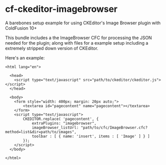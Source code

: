 cf-ckeditor-imagebrowser
========================

A barebones setup example for using CKEditor's Image Browser plugin with ColdFusion 10+

This bundle includes a the ImageBrowser CFC for processing the JSON needed for the plugin; along with files for a example setup including a extremely stripped down version of CKEditor.

Here's an example:

```
<html lang="en">

  <head>
  	<script type="text/javascript" src="path/to/ckeditor/ckeditor.js"></script>
  </head>
  
  <body>
    <form style="width: 400px; margin: 20px auto;">
    	<textarea id="pagecontent" name="pagecontent"></textarea>
    </form>
    <script type="text/javascript">
    	CKEDITOR.replace( 'pagecontent', {
    		extraPlugins: "imagebrowser",
    		imageBrowser_listUrl: "path/to/cfc/ImageBrowser.cfc?method=list&dir=path/to/images",
    		toolbar : [ { name: 'insert', items : [ 'Image' ] } ]
    	});
    </script>
  </body>
  
</html>
```

